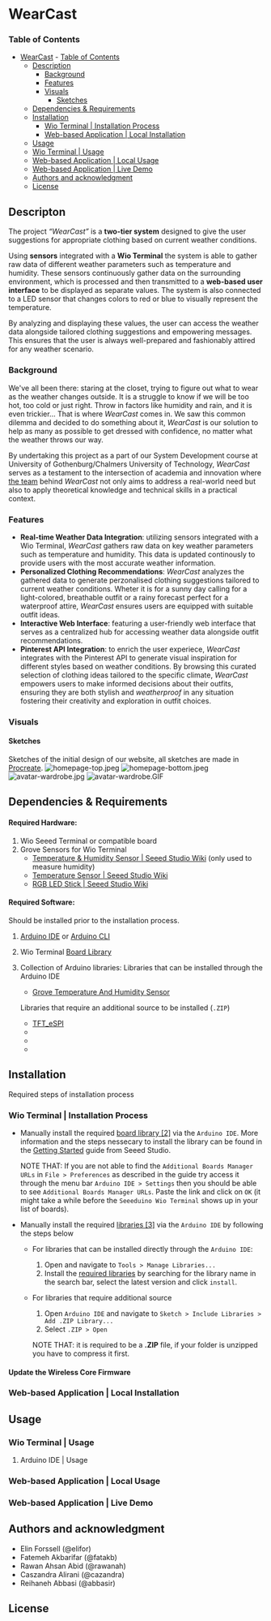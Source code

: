 # WearCast


### Table of Contents
- [WearCast](#wearcast)
       - [Table of Contents](#table-of-contents)
   - [Description](#descripton)
       - [Background](#background)
       - [Features](#features)
       - [Visuals](#visuals)
           - [Sketches](#sketches)
   - [Dependencies & Requirements](#dependencies--requirements)
   - [Installation](#installation)
       - [Wio Terminal | Installation Process](#wio-terminal--installation-process)
       - [Web-based Application | Local Installation](#web-based-application--local-installation)
   - [Usage](#usage)
   - [Wio Terminal | Usage](#wio-terminal--usage)
   - [Web-based Application | Local Usage](#web-based-application--local-usage)
   - [Web-based Application | Live Demo](#web-based-application--live-demo)
   - [Authors and acknowledgment](#authors-and-acknowledgment)
   - [License](#license)

## Descripton
The project _“WearCast”_ is a __two-tier system__ designed to give the user suggestions for appropriate clothing based on current weather conditions. 

Using __sensors__ integrated with a __Wio Terminal__ the system is able to gather raw data of different weather parameters such as temperature and humidity. These sensors continuously gather data on the surrounding environment, which is processed and then transmitted to a __web-based user interface__ to be displayed as separate values. The system is also connected to a LED sensor that changes colors to red or blue to visually represent the temperature.

By analyzing and displaying these values, the user can access the weather data alongside tailored clothing suggestions and empowering messages. This ensures that the user is always well-prepared and fashionably attired for any weather scenario.

### Background
We've all been there: staring at the closet, trying to figure out what to wear as the weather changes outside. It is a struggle to know if we will be too hot, too cold or just right. Throw in factors like humidity and rain, and it is even trickier... That is where _WearCast_ comes in. We saw this common dilemma and decided to do something about it, _WearCast_ is our solution to help as many as possible to get dressed with confidence, no matter what the weather throws our way.

By undertaking this project as a part of our System Development course at University of Gothenburg/Chalmers University of Technology, _WearCast_ serves as a testament to the intersection of academia and innovation where [the team](#authors-and-acknowledgment) behind _WearCast_ not only aims to address a real-world need but also to apply theoretical knowledge and technical skills in a practical context.

### Features
* __Real-time Weather Data Integration__: utilizing sensors integrated with a Wio Terminal, _WearCast_ gathers raw data on key weather parameters such as temperature and humidity. This data is updated continously to provide users with the most accurate weather information.
* __Personalized Clothing Recommendations__: _WearCast_ analyzes the gathered data to generate perzonalised clothing suggestions tailored to current weather conditions. Wheter it is for a sunny day calling for a light-colored, breathable outfit or a rainy forecast perfect for a waterproof attire, _WearCast_ ensures users are equipped with suitable outfit ideas.
* __Interactive Web Interface__: featuring a user-friendly web interface that serves as a centralized hub for accessing weather data alongside outfit recommendations.
* __Pinterest API Integration__: to enrich the user experiece, _WearCast_ integrates with the Pinterest API to generate visual inspiration for different styles based on weather conditions. By browsing this curated selection of clothing ideas tailored to the specific climate, _WearCast_ empowers users to make informed decisions about their outfits, ensuring they are both stylish and _weatherproof_ in any situation fostering their creativity and exploration in outfit choices.


### Visuals

#### Sketches
Sketches of the initial design of our website, all sketches are made in [Procreate](https://procreate.com/).
![homepage-top.jpeg](/docs/img/homepage-top.jpeg)
![homepage-bottom.jpeg](/docs/img/homepage-bottom.jpeg)
![avatar-wardrobe.jpg](/docs/img/avatar-wardrobe.jpg)
![avatar-wardrobe.GIF](/docs/img/avatar-wardrobe.GIF)


## Dependencies & Requirements
#### Required Hardware:
1. Wio Seeed Terminal or compatible board
2. Grove Sensors for Wio Terminal
    * [Temperature & Humidity Sensor | Seeed Studio Wiki](https://wiki.seeedstudio.com/Grove-TemperatureAndHumidity_Sensor/) (only used to measure humidity)
    * [Temperature Sensor | Seeed Studio Wiki](https://wiki.seeedstudio.com/Grove-Temperature_Sensor_V1.2/)
    * [RGB LED Stick | Seeed Studio Wiki](https://wiki.seeedstudio.com/Grove-RGB_LED_Stick-10-WS2813_Mini/)

#### Required Software:
Should be installed prior to the installation process.
1. [Arduino IDE](https://www.arduino.cc/en/software) or [Arduino CLI](https://github.com/arduino/arduino-cli)
2. Wio Terminal [Board Library](https://files.seeedstudio.com/arduino/package_seeeduino_boards_index.json)
3. Collection of Arduino libraries:
    Libraries that can be installed through the Arduino IDE
   * [Grove Temperature And Humidity Sensor](https://github.com/Seeed-Studio/Grove_Temperature_And_Humidity_Sensor)

   Libraries that require an additional source to be installed (`.ZIP`)
   * [TFT_eSPI](https://github.com/Bodmer/TFT_eSPI)
   * []()
   * []()
   * []()


## Installation
Required steps of installation process


### Wio Terminal | Installation Process
- Manually install the required [board library [2]](#required-software) via the  `Arduino IDE`.
    More information and the steps nessecary to install the library can be found in the [Getting Started](https://wiki.seeedstudio.com/Wio-Terminal-Getting-Started/#getting-started) guide from Seeed Studio.

    NOTE THAT: If you are not able to find the `Additional Boards Manager URLs` in `File > Preferences` as described in the guide try access it through the menu bar `Arduino IDE > Settings` then you should be able to see `Additional Boards Manager URLs`. Paste the link and click on `OK` (it might take a while before the `Seeeduino Wio Terminal` shows up in your list of boards).


- Manually install the required [libraries [3]](#required-software) via the `Arduino IDE` by following the steps below

    - For libraries that can be installed directly through the `Arduino IDE`:
        1. Open and navigate to `Tools > Manage Libraries...`
        2. Install the [required libraries](#dependencies--requirements) by searching for the library name in the search bar, select the latest version and click `install`.

    - For libraries that require additional source
        1. Open `Arduino IDE` and navigate to `Sketch > Include Libraries > Add .ZIP Library...`
        2. Select `.ZIP > Open`
        
        NOTE THAT: it is required to be a __.ZIP__ file, if your folder is unzipped you have to compress it first.

#### Update the Wireless Core Firmware


### Web-based Application | Local Installation

## Usage

### Wio Terminal | Usage
1. Arduino IDE | Usage


### Web-based Application | Local Usage


### Web-based Application | Live Demo


## Authors and acknowledgment
* Elin Forssell (@elifor)
* Fatemeh Akbarifar (@fatakb)
* Rawan Ahsan Abid (@rawanah)
* Caszandra Alirani (@cazandra)
* Reihaneh Abbasi (@abbasir)


## License





